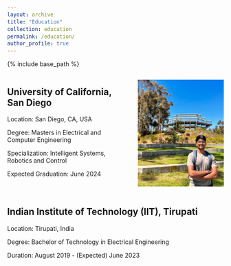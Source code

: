 ```yaml
---
layout: archive
title: "Education"
collection: education
permalink: /education/
author_profile: true
---
```


{% include base_path %}

<div style="display: flex;">
  <div style="flex: 1;">
    <h2>University of California, San Diego</h2>
    <p>Location: San Diego, CA, USA</p>
    <p>Degree: Masters in Electrical and Computer Engineering</p>
    <p>Specialization: Intelligent Systems, Robotics and Control</p>
    <p>Expected Graduation: June 2024</p>
  </div>
  <div style="flex: 1;">
    <p align="right">
      <img src="../images/jacobs.jpeg" alt="Door-key Problem" width="200" />
    </p>
  </div>
</div>

## Indian Institute of Technology (IIT), Tirupati

Location: Tirupati, India

Degree: Bachelor of Technology in Electrical Engineering

Duration: August 2019 - (Expected) June 2023
